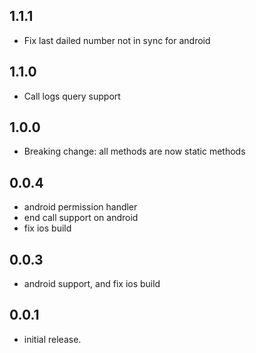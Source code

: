 ## 1.1.1
- Fix last dailed number not in sync for android

## 1.1.0
- Call logs query support

## 1.0.0
- Breaking change: all methods are now static methods

## 0.0.4
- android permission handler
- end call support on android
- fix ios build

## 0.0.3
- android support, and fix ios build

## 0.0.1

- initial release.

